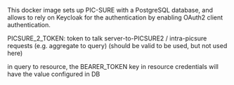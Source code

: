 This docker image sets up PIC-SURE with a PostgreSQL database, and allows to rely on Keycloak for the authentication by enabling OAuth2 client authentication.

PICSURE_2_TOKEN: token to talk server-to-PICSURE2 / intra-picsure requests (e.g. aggregate to query)
(should be valid to be used, but not used here)

in query to resource, the BEARER_TOKEN key in resource credentials will have the value configured in DB